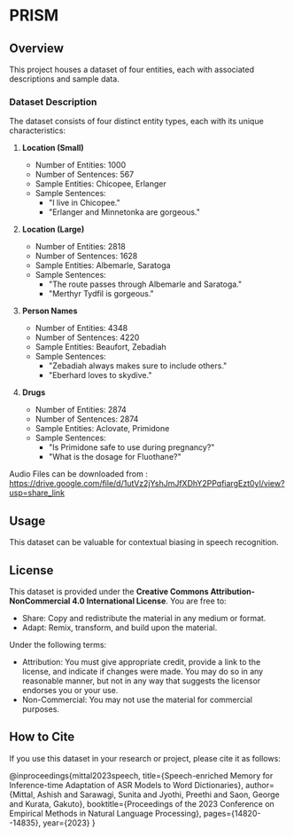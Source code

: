 # PRISM

## Overview

This project houses a dataset of four entities, each with associated descriptions and sample data.
### Dataset Description

The dataset consists of four distinct entity types, each with its unique characteristics:

1. **Location (Small)**
   - Number of Entities: 1000
   - Number of Sentences: 567
   - Sample Entities: Chicopee, Erlanger
   - Sample Sentences:
     - "I live in Chicopee."
     - "Erlanger and Minnetonka are gorgeous."

2. **Location (Large)**
   - Number of Entities: 2818
   - Number of Sentences: 1628
   - Sample Entities: Albemarle, Saratoga
   - Sample Sentences:
     - "The route passes through Albemarle and Saratoga."
     - "Merthyr Tydfil is gorgeous."

3. **Person Names**
   - Number of Entities: 4348
   - Number of Sentences: 4220
   - Sample Entities: Beaufort, Zebadiah
   - Sample Sentences:
     - "Zebadiah always makes sure to include others."
     - "Eberhard loves to skydive."

4. **Drugs**
   - Number of Entities: 2874
   - Number of Sentences: 2874
   - Sample Entities: Aclovate, Primidone
   - Sample Sentences:
     - "Is Primidone safe to use during pregnancy?"
     - "What is the dosage for Fluothane?"

Audio Files can be downloaded from : https://drive.google.com/file/d/1utVz2jYshJmJfXDhY2PPqfiargEzt0yI/view?usp=share_link

## Usage

This dataset can be valuable for contextual biasing in speech recognition.

## License

This dataset is provided under the **Creative Commons Attribution-NonCommercial 4.0 International License**. You are free to:

- Share: Copy and redistribute the material in any medium or format.
- Adapt: Remix, transform, and build upon the material.

Under the following terms:

- Attribution: You must give appropriate credit, provide a link to the license, and indicate if changes were made. You may do so in any reasonable manner, but not in any way that suggests the licensor endorses you or your use.
- Non-Commercial: You may not use the material for commercial purposes.

## How to Cite

If you use this dataset in your research or project, please cite it as follows:

@inproceedings{mittal2023speech,
  title={Speech-enriched Memory for Inference-time Adaptation of ASR Models to Word Dictionaries},
  author={Mittal, Ashish and Sarawagi, Sunita and Jyothi, Preethi and Saon, George and Kurata, Gakuto},
  booktitle={Proceedings of the 2023 Conference on Empirical Methods in Natural Language Processing},
  pages={14820--14835},
  year={2023}
}

